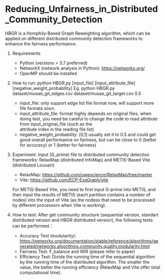 # Reducing_Unfairness_in_Distributed_Community_Detection

HBGR is a Homphily-Based Graph Reweighting algorithm, which can be applied on different distributed community detection frameworks to enhance the fairness performance.

1. Requirements
   - Python (versions > 3.7 preferred)
   - NetworkX (network analysis in Python): https://networkx.org/
   - OpenMP should be installed
   
3. How to run:
   python HBGR.py [input_file] [input_attribute_file] [negative_weight_probability]
   Eg. python HBGR.py dataset/musae_git_edges.csv dataset/musae_git_target.csv 0.5
   
   - input_file: only support edge list file format now, will support more file formats soon.
   - input_attribute_file: format highly depends on original files, when doing test, you need be careful to change the code to read attribute from input_original_file (such as the  
     attribute index in the reading file list)
   - negative_weight_probability: [0,1] usually set it to 0.5 and could get good overall performance on fariness, but can be close to 0 (better for accuracy) or 1 (better for fairness)
   
3. Experiment:
   Input (G_prime) file to distributed community detection frameworks: RelaxMap (distributed InfoMap) and METIS-Based Vite (distributed Louvain)

   - RelaxMap: https://github.com/uwescience/RelaxMap/tree/master
   - Vite: https://github.com/ECP-ExaGraph/vite
  
   For METIS-Based Vite, you need to first input G-prime into METIS, and then input the results of METIS (each partition contains a number of nodes) into the input of Vite (as the 
   nodess that need to be processed by different processors when Vite is working).
   
4. How to test:
   After get community structure (sequential version, standart distributed version and HBGR distributed version), the following tests can be performed：
   
   - Accuracy Test (modularity): https://networkx.org/documentation/stable/reference/algorithms/generated/networkx.algorithms.community.quality.modularity.html
   - Fairness Test: F_balance and WIR (please refer to paper)
   - Efficiency Test: Divide the running time of the sequential algorithm by the running time of the distributed algorithm. The smaller the value, the better the running efficiency 
     (RelaxMap and Vite offer total computational time). 
   
